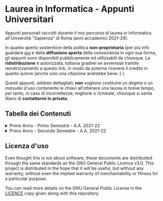 # Laurea in Informatica - Appunti Universitari

Appunti personali raccolti durante il mio percorso di laurea in Informatica all'Università "Sapienza" di Roma (anni accademici 2021-24).

In quanto aperto sostenitore della politica __non-proprietaria__ (per più info guardare [qui](https://en.wikipedia.org/wiki/Copyleft) e della __diffusione aperta__ della conoscienza in ogni sua forma, gli appunti sono disponibili pubblicamente ed utilizzabili da chiunque. La __ridistribuzione__ è autorizzata, tuttavia gradirei se avvenisse tramite reindirizzamento a questo link, in modo da poterne ricevere il credito in quanto autore (anche solo una citazione andrebbe bene :) ).

Questi appunti, sebben dettagliati, __non__ vogliono costituire un _dogma_ o un _manuale d'uso_ contenente le chiavi all'ottenere una laurea in breve tempo, per tanto, in caso di incorrettezze, migliorie o richieste, chiunque si senta libero di __contattarmi in privato__.

## Tabella dei Contenuti

<details>
<summary>Primo Anno - Primo Semestre - A.A. 2021-22</summary>

| Corso | Status | Disponibilità |
| ----- | :----: | :----: |
| [Calcolo Differenziale](./Primo%20Anno/Calcolo%20Differenziale/) | In corso (10%) |  |
| [Progettazione di Sistemi Digitali](./Primo%20Anno/Progettazione%20di%20Sistemi%20Digitali.pdf/) | Completi (100%) | &check; |
| [Metodi Matematici per l'Informatica](./Primo%20Anno/Metodi%20Matematici%20per%20l'Informatica.pdf/) | In corso (50%) | &check; |
| [Fondamenti di Programmazione](./Primo%20Anno/Fondamenti%20di%20Programmazione/) | Non disponibili |  |

</details>

<details>
<summary>Primo Anno - Secondo Semestre - A.A. 2021-22</summary>
</details>

## Licenza d'uso

Even thought this is not about software, these documents are distribuited through the same standards as the GNU General Public Licence v3.0. This project is distributed in the hope that it will be useful, but without any warranty; without even the implied warranty of merchantability or fitness for a particular purpose.

You can read more details on the GNU General Public License in the [LICENCE](./LICENCE) copy given along with this repository.